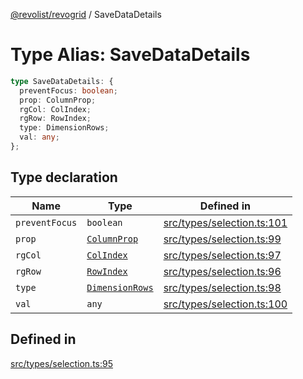 [@revolist/revogrid](README.md) / SaveDataDetails

# Type Alias: SaveDataDetails

```ts
type SaveDataDetails: {
  preventFocus: boolean;
  prop: ColumnProp;
  rgCol: ColIndex;
  rgRow: RowIndex;
  type: DimensionRows;
  val: any;
};
```

## Type declaration

| Name | Type | Defined in |
| ------ | ------ | ------ |
| `preventFocus` | `boolean` | [src/types/selection.ts:101](https://github.com/revolist/revogrid/blob/97bf2134af01be0f2e3e5ac6768e7a2e7070a947/src/types/selection.ts#L101) |
| `prop` | [`ColumnProp`](TypeAlias.ColumnProp.md) | [src/types/selection.ts:99](https://github.com/revolist/revogrid/blob/97bf2134af01be0f2e3e5ac6768e7a2e7070a947/src/types/selection.ts#L99) |
| `rgCol` | [`ColIndex`](TypeAlias.ColIndex.md) | [src/types/selection.ts:97](https://github.com/revolist/revogrid/blob/97bf2134af01be0f2e3e5ac6768e7a2e7070a947/src/types/selection.ts#L97) |
| `rgRow` | [`RowIndex`](TypeAlias.RowIndex.md) | [src/types/selection.ts:96](https://github.com/revolist/revogrid/blob/97bf2134af01be0f2e3e5ac6768e7a2e7070a947/src/types/selection.ts#L96) |
| `type` | [`DimensionRows`](TypeAlias.DimensionRows.md) | [src/types/selection.ts:98](https://github.com/revolist/revogrid/blob/97bf2134af01be0f2e3e5ac6768e7a2e7070a947/src/types/selection.ts#L98) |
| `val` | `any` | [src/types/selection.ts:100](https://github.com/revolist/revogrid/blob/97bf2134af01be0f2e3e5ac6768e7a2e7070a947/src/types/selection.ts#L100) |

## Defined in

[src/types/selection.ts:95](https://github.com/revolist/revogrid/blob/97bf2134af01be0f2e3e5ac6768e7a2e7070a947/src/types/selection.ts#L95)
